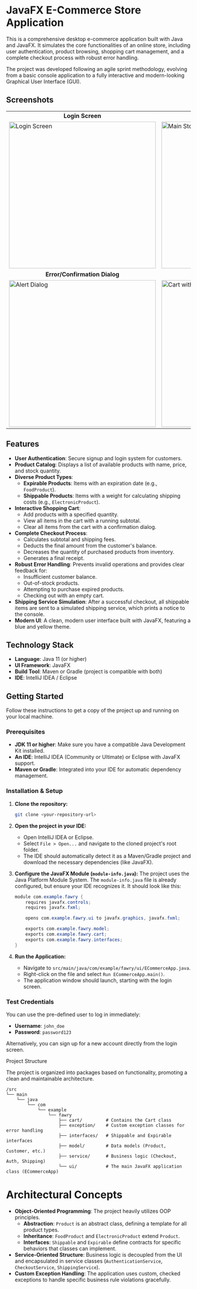 # JavaFX E-Commerce Store Application

This is a comprehensive desktop e-commerce application built with Java and JavaFX. It simulates the core functionalities of an online store, including user authentication, product browsing, shopping cart management, and a complete checkout process with robust error handling.

The project was developed following an agile sprint methodology, evolving from a basic console application to a fully interactive and modern-looking Graphical User Interface (GUI).

## Screenshots

<table>
  <tr>
    <td align="center"><strong>Login Screen</strong></td>
    <td align="center"><strong>Main Store View</strong></td>
  </tr>
  <tr>
    <td><img src="https://i.imgur.com/L7rPz5p.png" alt="Login Screen" width="400"></td>
    <td><img src="https://i.imgur.com/G3e3SgR.png" alt="Main Store View" width="400"></td>
  </tr>
   <tr>
    <td align="center"><strong>Error/Confirmation Dialog</strong></td>
    <td align="center"><strong>Cart with Items</strong></td>
  </tr>
  <tr>
    <td><img src="https://i.imgur.com/9nJkM2R.png" alt="Alert Dialog" width="400"></td>
    <td><img src="https://i.imgur.com/K5bLqJ1.png" alt="Cart with items" width="400"></td>
  </tr>
</table>

## Features

-   **User Authentication**: Secure signup and login system for customers.
-   **Product Catalog**: Displays a list of available products with name, price, and stock quantity.
-   **Diverse Product Types**:
    -   **Expirable Products**: Items with an expiration date (e.g., `FoodProduct`).
    -   **Shippable Products**: Items with a weight for calculating shipping costs (e.g., `ElectronicProduct`).
-   **Interactive Shopping Cart**:
    -   Add products with a specified quantity.
    -   View all items in the cart with a running subtotal.
    -   Clear all items from the cart with a confirmation dialog.
-   **Complete Checkout Process**:
    -   Calculates subtotal and shipping fees.
    -   Deducts the final amount from the customer's balance.
    -   Decreases the quantity of purchased products from inventory.
    -   Generates a final receipt.
-   **Robust Error Handling**: Prevents invalid operations and provides clear feedback for:
    -   Insufficient customer balance.
    -   Out-of-stock products.
    -   Attempting to purchase expired products.
    -   Checking out with an empty cart.
-   **Shipping Service Simulation**: After a successful checkout, all shippable items are sent to a simulated shipping service, which prints a notice to the console.
-   **Modern UI**: A clean, modern user interface built with JavaFX, featuring a blue and yellow theme.

## Technology Stack

-   **Language**: Java 11 (or higher)
-   **UI Framework**: JavaFX
-   **Build Tool**: Maven or Gradle (project is compatible with both)
-   **IDE**: IntelliJ IDEA / Eclipse

## Getting Started

Follow these instructions to get a copy of the project up and running on your local machine.

### Prerequisites

-   **JDK 11 or higher**: Make sure you have a compatible Java Development Kit installed.
-   **An IDE**: IntelliJ IDEA (Community or Ultimate) or Eclipse with JavaFX support.
-   **Maven or Gradle**: Integrated into your IDE for automatic dependency management.

### Installation & Setup

1.  **Clone the repository:**
    ```sh
    git clone <your-repository-url>
    ```
2.  **Open the project in your IDE:**
    -   Open IntelliJ IDEA or Eclipse.
    -   Select `File > Open...` and navigate to the cloned project's root folder.
    -   The IDE should automatically detect it as a Maven/Gradle project and download the necessary dependencies (like JavaFX).

3.  **Configure the JavaFX Module (`module-info.java`):**
    The project uses the Java Platform Module System. The `module-info.java` file is already configured, but ensure your IDE recognizes it. It should look like this:
    ```java
    module com.example.fawry {
        requires javafx.controls;
        requires javafx.fxml;

        opens com.example.fawry.ui to javafx.graphics, javafx.fxml;

        exports com.example.fawry.model;
        exports com.example.fawry.cart;
        exports com.example.fawry.interfaces;
    }
    ```
4.  **Run the Application:**
    -   Navigate to `src/main/java/com/example/fawry/ui/ECommerceApp.java`.
    -   Right-click on the file and select `Run ECommerceApp.main()`.
    -   The application window should launch, starting with the login screen.

### Test Credentials

You can use the pre-defined user to log in immediately:
-   **Username**: `john_doe`
-   **Password**: `password123`

Alternatively, you can sign up for a new account directly from the login screen.

 Project Structure

The project is organized into packages based on functionality, promoting a clean and maintainable architecture.

```
/src
└── main
    └── java
        └── com
            └── example
                └── fawry
                    ├── cart/         # Contains the Cart class
                    ├── exception/    # Custom exception classes for error handling
                    ├── interfaces/   # Shippable and Expirable interfaces
                    ├── model/        # Data models (Product, Customer, etc.)
                    ├── service/      # Business logic (Checkout, Auth, Shipping)
                    └── ui/           # The main JavaFX application class (ECommerceApp)
```

# Architectural Concepts

-   **Object-Oriented Programming**: The project heavily utilizes OOP principles.
    -   **Abstraction**: `Product` is an abstract class, defining a template for all product types.
    -   **Inheritance**: `FoodProduct` and `ElectronicProduct` extend `Product`.
    -   **Interfaces**: `Shippable` and `Expirable` define contracts for specific behaviors that classes can implement.
-   **Service-Oriented Structure**: Business logic is decoupled from the UI and encapsulated in service classes (`AuthenticationService`, `CheckoutService`, `ShippingService`).
-   **Custom Exception Handling**: The application uses custom, checked exceptions to handle specific business rule violations gracefully.
